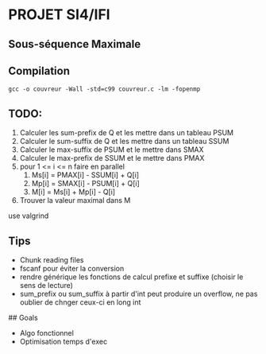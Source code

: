 # PROJET SI4/IFI
## Sous-séquence Maximale

## Compilation

`gcc -o couvreur -Wall -std=c99 couvreur.c -lm -fopenmp`

## TODO:

1. Calculer les sum-prefix de Q et les mettre dans un tableau PSUM
2. Calculer le sum-suffix de Q et les mettre dans un tableau SSUM
3. Calculer le max-suffix de PSUM et le mettre dans SMAX
4. Calculer le max-prefix de SSUM et le mettre dans PMAX
5. pour  1 <= i <= n faire en parallel  
    1. Ms[i] = PMAX[i] - SSUM[i] + Q[i]
    2. Mp[i] = SMAX[i] - PSUM[i] + Q[i]
    3. M[i] = Ms[i] + Mp[i] - Q[i]
6. Trouver la valeur maximal dans M 

use valgrind

## Tips

* Chunk reading files
* fscanf pour éviter la conversion
* rendre générique les fonctions de calcul prefixe et suffixe (choisir le sens de lecture)
* sum_prefix ou sum_suffix à partir d'int peut produire un overflow, ne pas oublier de chnger ceux-ci en long int

## Goals 

* Algo fonctionnel
* Optimisation temps d'exec